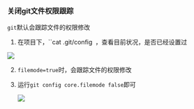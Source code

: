### 关闭git文件权限跟踪

`git`默认会跟踪文件的权限修改

1. 在项目下，``cat .git/config` `，查看目前状况，是否已经设置过
<img src="https://cdn.xinhaonaner.cn/xinhaonaner_cn/image_79dfe011f869ce4f6a8327676b84b88a.png">

2. `filemode=true`时，会跟踪文件的权限修改

3. 运行`git config core.filemode false`即可

   <img src="https://cdn.xinhaonaner.cn/xinhaonaner_cn/image_b84146ee2ea868ce3db09b3b55e5bbbd.png">
